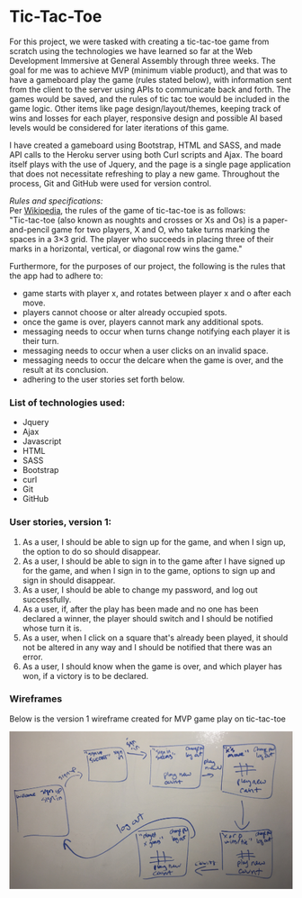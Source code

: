 <h1>Tic-Tac-Toe</h1>

<p>For this project, we were tasked with creating a tic-tac-toe game from scratch using the technologies we have learned so far at the Web Development Immersive at General Assembly through three weeks. The goal for me was to achieve MVP (minimum viable product), and that was to have a gameboard play the game (rules stated below), with information sent from the client to the server using APIs to communicate back and forth. The games would be saved, and the rules of tic tac toe would be included in the game logic. Other items like page design/layout/themes, keeping track of wins and losses for each player, responsive design and possible AI based levels would be considered for later iterations of this game.</p>

<p>I have created a gameboard using Bootstrap, HTML and SASS, and made API calls to the Heroku server using both Curl scripts and Ajax. The board itself plays with the use of Jquery, and the page is a single page application that does not necessitate refreshing to play a new game. Throughout the process, Git and GitHub were used for version control.</p>

<p><em>Rules and specifications:</em>
<br>
Per <a href="https://en.wikipedia.org/wiki/Tic-tac-toe" target="_blank">Wikipedia</a>, the rules of the game of tic-tac-toe is as follows:
<br>
"Tic-tac-toe (also known as noughts and crosses or Xs and Os) is a paper-and-pencil game for two players, X and O, who take turns marking the spaces in a 3×3 grid. The player who succeeds in placing three of their marks in a horizontal, vertical, or diagonal row wins the game."</p>

<p>Furthermore, for the purposes of our project, the following is the rules that the app had to adhere to:
  <ul>
  <li>game starts with player x, and rotates between player x and o after each move.</li>
  <li>players cannot choose or alter already occupied spots.</li>
  <li>once the game is over, players cannot mark any additional spots.</li>
  <li>messaging needs to occur when turns change notifying each player it is their turn.</li>
  <li>messaging needs to occur when a user clicks on an invalid space.</li>
  <li>messaging needs to occur the delcare when the game is over, and the result at its conclusion.</li>
  <li>adhering to the user stories set forth below.</li>
  </ul>
</p>

<h3>List of technologies used:</h3>
<ul>
  <li>Jquery</li>
  <li>Ajax</li>
  <li>Javascript</li>
  <li>HTML</li>
  <li>SASS</li>
  <li>Bootstrap</li>
  <li>curl</li>
  <li>Git</li>
  <li>GitHub</li>
</ul>

<h3>User stories, version 1:</h3>
<ol>
  <li>As a user, I should be able to sign up for the game, and when I sign up, the option to do so should disappear.</li>
  <li>As a user, I should be able to sign in to the game after I have signed up for the game, and when I sign in to the game, options to sign up and sign in should disappear.</li>
  <li>As a user, I should be able to change my password, and log out successfully.</li>
  <li>As a user, if, after the play has been made and no one has been declared a winner, the player should switch and I should be notified whose turn it is.</li>
  <li>As a user, when I click on a square that's already been played, it should not be altered in any way and I should be notified that there was an error.</li>
  <li>As a user, I should know when the game is over, and which player has won, if a victory is to be declared.</li>
</ol>

<h3>Wireframes</h3>
<p>Below is the version 1 wireframe created for MVP game play on tic-tac-toe</p>
<img src="/assets/images/ttt_wireframe_1.JPG">
